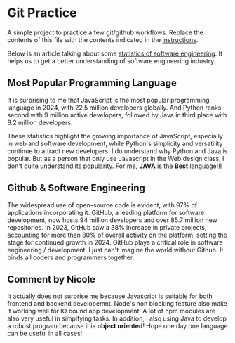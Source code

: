 # Git Practice
A simple project to practice a few git/github workflows.  Replace the contents of this file with the contents indicated in the [instructions](./instructions.md).

Below is an article talking about some [statistics of software engineering](https://radixweb.com/blog/software-development-statistics). It helps us to get a better understanding of software engineering industry. 

## Most Popular Programming Language ##
It is surprising to me that JavaScript is the most popular programming language in 2024, with 22.5 million developers globally. And Python ranks second with 9 million active developers, followed by Java in third place with 8.2 million developers. 

These statistics highlight the growing importance of JavaScript, especially in web and software development, while Python's simplicity and versatility continue to attract new developers. I do understand why Python and Java is popular. But as a person that only use Javascript in the Web design class, I don't quite understand its popularity. For me, **JAVA** is the **Best** language!!!

## Github & Software Engineering ##
The widespread use of open-source code is evident, with 97% of applications incorporating it. GitHub, a leading platform for software development, now hosts 94 million developers and over 85.7 million new repositories. In 2023, GitHub saw a 38% increase in private projects, accounting for more than 80% of overall activity on the platform, setting the stage for continued growth in 2024. GitHub plays a critical role in software engineering / development. I just can't imagine the world without Github. It binds all coders and programmers together.

## Comment by Nicole
It actually does not surprise me because Javascript is suitable for both frontend and backend developemnt. Node's non blocking feature also make it working well for IO bound app development. A lot of npm modules are also very useful in simplfying tasks. 
In addition, I also using Java to develop a robust program because it is **object oriented**! Hope one day one language can be useful in all cases!